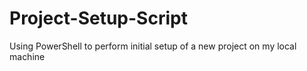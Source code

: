 # Project-Setup-Script

Using PowerShell to perform initial setup of a new project on my local machine